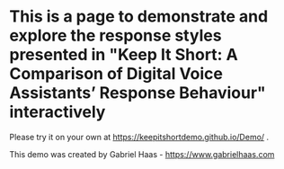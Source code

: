 # This is a page to demonstrate and explore the response styles presented in "Keep It Short: A Comparison of Digital Voice Assistants’ Response Behaviour" interactively
Please try it on your own at https://keepitshortdemo.github.io/Demo/ .



This demo was created by Gabriel Haas - https://www.gabrielhaas.com
